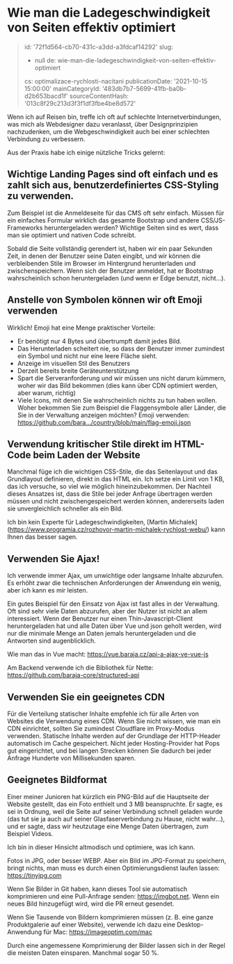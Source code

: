 Wie man die Ladegeschwindigkeit von Seiten effektiv optimiert
=============================================================

> id: '72f1d564-cb70-431c-a3dd-a3fdcaf14292'
> slug:
> 	- null
> 	de: wie-man-die-ladegeschwindigkeit-von-seiten-effektiv-optimiert
> 
> cs: optimalizace-rychlosti-nacitani
> publicationDate: '2021-10-15 15:00:00'
> mainCategoryId: '483db7b7-5699-41fb-ba0b-d2b653bacd1f'
> sourceContentHash: '013c8f29c213d3f3f1df3fbe4be8d572'

Wenn ich auf Reisen bin, treffe ich oft auf schlechte Internetverbindungen, was mich als Webdesigner dazu veranlasst, über Designprinzipien nachzudenken, um die Webgeschwindigkeit auch bei einer schlechten Verbindung zu verbessern.

Aus der Praxis habe ich einige nützliche Tricks gelernt:

Wichtige Landing Pages sind oft einfach und es zahlt sich aus, benutzerdefiniertes CSS-Styling zu verwenden.
-----------------------------------------------------------------------------------

Zum Beispiel ist die Anmeldeseite für das CMS oft sehr einfach. Müssen für ein einfaches Formular wirklich das gesamte Bootstrap und andere CSS/JS-Frameworks heruntergeladen werden? Wichtige Seiten sind es wert, dass man sie optimiert und nativen Code schreibt.

Sobald die Seite vollständig gerendert ist, haben wir ein paar Sekunden Zeit, in denen der Benutzer seine Daten eingibt, und wir können die verbleibenden Stile im Browser im Hintergrund herunterladen und zwischenspeichern. Wenn sich der Benutzer anmeldet, hat er Bootstrap wahrscheinlich schon heruntergeladen (und wenn er Edge benutzt, nicht...).

Anstelle von Symbolen können wir oft Emoji verwenden
-----------------------------------

Wirklich! Emoji hat eine Menge praktischer Vorteile:

- Er benötigt nur 4 Bytes und übertrumpft damit jedes Bild.
- Das Herunterladen scheitert nie, so dass der Benutzer immer zumindest ein Symbol und nicht nur eine leere Fläche sieht.
- Anzeige im visuellen Stil des Benutzers
- Derzeit bereits breite Geräteunterstützung
- Spart die Serveranforderung und wir müssen uns nicht darum kümmern, woher wir das Bild bekommen (dies kann über CDN optimiert werden, aber warum, richtig)
- Viele Icons, mit denen Sie wahrscheinlich nichts zu tun haben wollen. Woher bekommen Sie zum Beispiel die Flaggensymbole aller Länder, die Sie in der Verwaltung anzeigen möchten? Emoji verwenden: https://github.com/bara.../country/blob/main/flag-emoji.json

Verwendung kritischer Stile direkt im HTML-Code beim Laden der Website
------------------------------------------------------

Manchmal füge ich die wichtigen CSS-Stile, die das Seitenlayout und das Grundlayout definieren, direkt in das HTML ein. Ich setze ein Limit von 1 KB, das ich versuche, so viel wie möglich hineinzubekommen. Der Nachteil dieses Ansatzes ist, dass die Stile bei jeder Anfrage übertragen werden müssen und nicht zwischengespeichert werden können, andererseits laden sie unvergleichlich schneller als ein Bild.

Ich bin kein Experte für Ladegeschwindigkeiten, [Martin Michalek] (https://www.programia.cz/rozhovor-martin-michalek-rychlost-webu/) kann Ihnen das besser sagen.

Verwenden Sie Ajax!
--------------

Ich verwende immer Ajax, um unwichtige oder langsame Inhalte abzurufen. Es erhöht zwar die technischen Anforderungen der Anwendung ein wenig, aber ich kann es mir leisten.

Ein gutes Beispiel für den Einsatz von Ajax ist fast alles in der Verwaltung. Oft sind sehr viele Daten abzurufen, aber der Nutzer ist nicht an allem interessiert. Wenn der Benutzer nur einen Thin-Javascript-Client heruntergeladen hat und alle Daten über Vue und json geholt werden, wird nur die minimale Menge an Daten jemals heruntergeladen und die Antworten sind augenblicklich.

Wie man das in Vue macht: https://vue.baraja.cz/api-a-ajax-ve-vue-js

Am Backend verwende ich die Bibliothek für Nette: https://github.com/baraja-core/structured-api

Verwenden Sie ein geeignetes CDN
---------------------

Für die Verteilung statischer Inhalte empfehle ich für alle Arten von Websites die Verwendung eines CDN. Wenn Sie nicht wissen, wie man ein CDN einrichtet, sollten Sie zumindest Cloudflare im Proxy-Modus verwenden. Statische Inhalte werden auf der Grundlage der HTTP-Header automatisch im Cache gespeichert. Nicht jeder Hosting-Provider hat Pops gut eingerichtet, und bei langen Strecken können Sie dadurch bei jeder Anfrage Hunderte von Millisekunden sparen.

Geeignetes Bildformat
---------------------

Einer meiner Junioren hat kürzlich ein PNG-Bild auf die Hauptseite der Website gestellt, das ein Foto enthielt und 3 MB beanspruchte. Er sagte, es sei in Ordnung, weil die Seite auf seiner Verbindung schnell geladen wurde (das tut sie ja auch auf seiner Glasfaserverbindung zu Hause, nicht wahr...), und er sagte, dass wir heutzutage eine Menge Daten übertragen, zum Beispiel Videos.

Ich bin in dieser Hinsicht altmodisch und optimiere, was ich kann.

Fotos in JPG, oder besser WEBP. Aber ein Bild im JPG-Format zu speichern, bringt nichts, man muss es durch einen Optimierungsdienst laufen lassen: https://tinyjpg.com

Wenn Sie Bilder in Git haben, kann dieses Tool sie automatisch komprimieren und eine Pull-Anfrage senden: https://imgbot.net. Wenn ein neues Bild hinzugefügt wird, wird die PR erneut gesendet.

Wenn Sie Tausende von Bildern komprimieren müssen (z. B. eine ganze Produktgalerie auf einer Website), verwende ich dazu eine Desktop-Anwendung für Mac: https://imageoptim.com/mac

Durch eine angemessene Komprimierung der Bilder lassen sich in der Regel die meisten Daten einsparen. Manchmal sogar 50 %.
